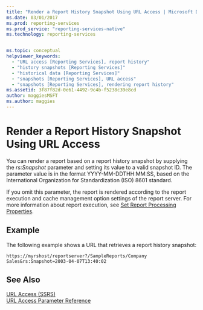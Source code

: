 ```yaml
---
title: "Render a Report History Snapshot Using URL Access | Microsoft Docs"
ms.date: 03/01/2017
ms.prod: reporting-services
ms.prod_service: "reporting-services-native"
ms.technology: reporting-services


ms.topic: conceptual
helpviewer_keywords: 
  - "URL access [Reporting Services], report history"
  - "history snapshots [Reporting Services]"
  - "historical data [Reporting Services]"
  - "snapshots [Reporting Services], URL access"
  - "snapshots [Reporting Services], rendering report history"
ms.assetid: 3f87f82d-0e61-4492-9c4b-f5238c39e8cd
author: maggiesMSFT
ms.author: maggies
---
```

# Render a Report History Snapshot Using URL Access
  You can render a report based on a report history snapshot by supplying the *rs:Snapshot* parameter and setting its value to a valid snapshot ID. The parameter value is in the format YYYY-MM-DDTHH:MM:SS, based on the International Organization for Standardization (ISO) 8601 standard.  
  
 If you omit this parameter, the report is rendered according to the report execution and cache management option settings of the report server. For more information about report execution, see [Set Report Processing Properties](../reporting-services/report-server/set-report-processing-properties.md).  
  
## Example  
 The following example shows a URL that retrieves a report history snapshot:  
  
```  
https://myrshost/reportserver?/SampleReports/Company Sales&rs:Snapshot=2003-04-07T13:40:02  
```  
  
## See Also  
 [URL Access &#40;SSRS&#41;](../reporting-services/url-access-ssrs.md)   
 [URL Access Parameter Reference](../reporting-services/url-access-parameter-reference.md)  
  
  

